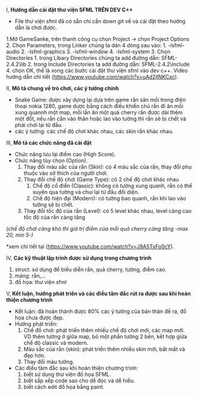 I, **Hướng dẫn cài đặt thư viện SFML TRÊN DEV C++**
* File thư viện sfml đã có sẵn chỉ cần down git về và cái đặt theo hướng dẫn là chơi được.

1.Mở GameSanke, trên thanh công cụ chọn Project -> chọn Project Options
2. Chọn Parameters, trong Linker chúng ta dán 4 dòng sau vào:
     1. -lsfml-audio
     2. -lsfml-graphics
     3. -lsfml-window
     4. -lsfml-system 
 3. Chọn Directories
     1. trong Libary Directories chúng ta add đường dẫn: SFML-2.4.2\lib
     2. trong Include Directories ta add đường dẫn: SFML-2.4.2\include
 4. chọn OK, thế là xong các bước cài đặt thư viện sfml vào dev c++. Video hướng dẫn chi tiết (https://www.youtube.com/watch?v=uAd2jINKCxc).
 
II, **Mô tả chung về trò chơi, các ý tưởng chính**
* Snake Game: được xây dựng lại dựa trên game rắn săn mồi trong điện thoại nokia 1280, game dược bằng cách điều khiển chú rắn đi ăn mồi xung quannh một map, mỗi lần ăn một quả cherry rắn được dài thêm một đốt, nếu rắn cắn vào thân hoặc lao vào tường thì rắn sẽ bị chết và phải chơi lại từ đầu.
* các ý tưởng: các chế độ chơi khác nhau, các skin rắn khác nhau.

III, **Mô tả các chức năng đã cài đặt**
 * Chức năng lưu lại điểm cao (High Score).
 * Chức năng tùy chọn (Option).
    1. Thay đổi màu sắc của rắn (Skin): có 4 màu sắc của rắn, thay đổi phụ thuộc vào sở thích của người chơi.
    2. Thay đổi chế độ chơi (Game Type): có 2 chế độ chơi khác nhau
       1. Chế độ cổ điển (Classic): không có tường xung quanh, rắn có thể xuyên qua tường và chui lại từ đầu đối diện.
       2. Chế độ hiện đại (Modern): có tường bao quanh, rắn khi lao vào tường sẽ bị chết.
    3. Thay đổi tốc độ của rắn (Level): có 5 level khác nhau, level càng cao tốc độ của rắn càng tăng

  *(chế độ chơi càng khó thì giá trị điểm của mỗi quả cherry càng tăng -max 20, min 5-)*

*xem chi tiết tại (https://www.youtube.com/watch?v=J9A5TxFo0cY).


IV, **Các kỹ thuật lập trình được sử dụng trong chương trình**
 1. struct: sử dụng để biểu diễn rắn, quả cherry, tường, điểm cao.
 2. mảng: rắn,...
 3. đồ họa: thư viện sfml

V, **Kết luận, hướng phát triển và các điều tâm đắc rút ra được sau khi hoàn thiện chương trình**
* Kết luận: đã hoàn thành được 80% các ý tưởng của bản thân đề ra, đồ họa chưa được đẹp.
* Hướng phát triển:
   1. Chế đồ chơi: phát triển thêm nhiều chế độ chơi mới, các map mới. VD thêm tường ở giữa map, bỏ một phần tường 2 bên, kết hợp giứa chế độ classic và modern.
   2. Màu sắc của rắn (skin): phát triển thêm nhiều skin mới, bắt mắt và đẹp hơn.
   3. Thay đổi màu tường.
* Các điều tâm đắc sau khi hoàn thiện chương trình:
   1.  biết sử dụng thư viện đồ họa SFML.
   2.  biết sắp xếp code sao cho dễ đọc và dễ hiểu.
   3.  biết cách edit đồ họa bằng paint.
   







